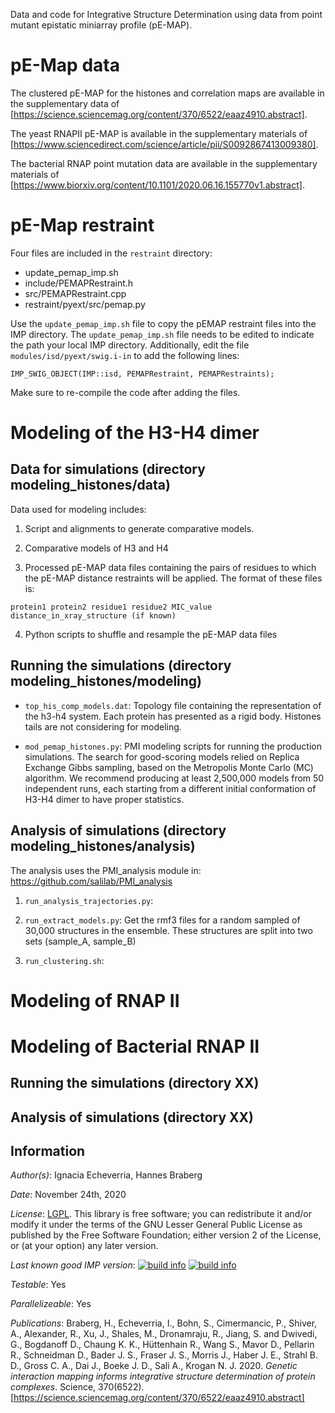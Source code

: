 Data and code for Integrative Structure Determination using data from point mutant epistatic miniarray profile (pE-MAP). 

# pE-Map data
The clustered pE-MAP for the histones and correlation maps are available in the supplementary data of [https://science.sciencemag.org/content/370/6522/eaaz4910.abstract].


The yeast RNAPII pE-MAP is available in the supplementary materials of [https://www.sciencedirect.com/science/article/pii/S0092867413009380].


The bacterial RNAP point mutation data are available in the supplementary materials of [https://www.biorxiv.org/content/10.1101/2020.06.16.155770v1.abstract].

# pE-Map restraint

Four files are included in the `restraint` directory: 

* update_pemap_imp.sh
* include/PEMAPRestraint.h
* src/PEMAPRestraint.cpp
* restraint/pyext/src/pemap.py

Use the `update_pemap_imp.sh` file to copy the pEMAP restraint files into the IMP directory. The `update_pemap_imp.sh` file needs to be edited to indicate the path your local IMP directory. Additionally, edit the file `modules/isd/pyext/swig.i-in` to add the following lines:

```
IMP_SWIG_OBJECT(IMP::isd, PEMAPRestraint, PEMAPRestraints);
```

Make sure to re-compile the code after adding the files. 

# Modeling of the H3-H4 dimer

## Data for simulations (directory modeling_histones/data)

Data used for modeling includes:

1) Script and alignments to generate comparative models.

2) Comparative models of H3 and H4

3) Processed pE-MAP data files containing the pairs of residues to which the pE-MAP distance restraints will be applied. The format of these files is:

```
protein1 protein2 residue1 residue2 MIC_value distance_in_xray_structure (if known)
```

4) Python scripts to shuffle and resample the pE-MAP data files


## Running the simulations (directory modeling_histones/modeling)

-  `top_his_comp_models.dat`: Topology file containing the representation of the h3-h4 system. Each protein has presented as a rigid body. Histones tails are not considering for modeling. 

-  `mod_pemap_histones.py`: PMI modeling scripts for running the production simulations. The search for good-scoring models relied on Replica Exchange Gibbs sampling, based on the Metropolis Monte Carlo (MC) algorithm.  We recommend producing at least 2,500,000 models from 50 independent runs, each starting from a different initial conformation of H3-H4 dimer to have proper statistics.

## Analysis of simulations (directory modeling_histones/analysis)
The analysis uses the PMI_analysis module in: https://github.com/salilab/PMI_analysis


1) `run_analysis_trajectories.py`: 

2) `run_extract_models.py`: Get the rmf3 files for a random sampled of 30,000 structures in the ensemble. These structures are split into two sets (sample_A, sample_B)

3) `run_clustering.sh`:

# Modeling of RNAP II

# Modeling of Bacterial RNAP II

## Running the simulations (directory XX)

## Analysis of simulations (directory XX)


## Information

_Author(s)_: Ignacia Echeverria, Hannes Braberg

_Date_: November 24th, 2020

_License_: [LGPL](http://www.gnu.org/licenses/old-licenses/lgpl-2.1.html).
This library is free software; you can redistribute it and/or
modify it under the terms of the GNU Lesser General Public
License as published by the Free Software Foundation; either
version 2 of the License, or (at your option) any later version.

_Last known good IMP version_: [![build info](https://integrativemodeling.org/systems/?sysstat=25&branch=master)](https://integrativemodeling.org/systems/) [![build info](https://integrativemodeling.org/systems/?sysstat=25&branch=develop)](https://integrativemodeling.org/systems/)

_Testable_: Yes

_Parallelizeable_: Yes

_Publications_:
Braberg, H., Echeverria, I., Bohn, S., Cimermancic, P., Shiver, A., Alexander, R., Xu, J., Shales, M., Dronamraju, R., Jiang, S. and Dwivedi, G., Bogdanoff D., Chaung K. K., Hüttenhain R., Wang S., Mavor D., Pellarin R., Schneidman D., Bader J. S., Fraser J. S., Morris J., Haber J. E., Strahl B. D., Gross C. A., Dai J., Boeke J. D., Sali A., Krogan N. J. 2020. *Genetic interaction mapping informs integrative structure determination of protein complexes*. Science, 370(6522). [https://science.sciencemag.org/content/370/6522/eaaz4910.abstract]

